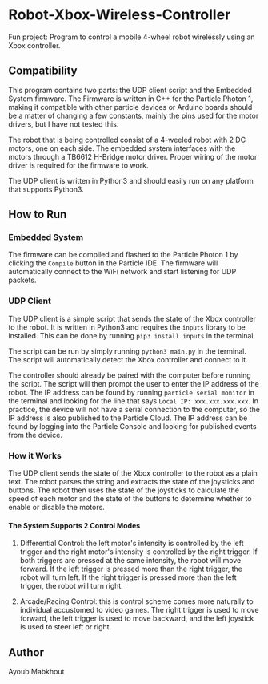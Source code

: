 # Robot-Xbox-Wireless-Controller
Fun project: Program to control a mobile 4-wheel robot wirelessly using an Xbox controller.

## Compatibility
This program contains two parts: the UDP client script and the Embedded System firmware.
The Firmware is written in C++ for the Particle Photon 1, making it compatible with other particle devices or Arduino boards should be a matter of changing a few constants, mainly the pins used for the motor drivers, but I have not tested this.

The robot that is being controlled consist of a 4-weeled robot with 2 DC motors, one on each side. The embedded system interfaces with the motors through a TB6612 H-Bridge motor driver. Proper wiring of the motor driver is required for the firmware to work.

The UDP client is written in Python3 and should easily run on any platform that supports Python3.

## How to Run
### Embedded System
The firmware can be compiled and flashed to the Particle Photon 1 by clicking the `Compile` button in the Particle IDE. The firmware will automatically connect to the WiFi network and start listening for UDP packets.

### UDP Client
The UDP client is a simple script that sends the state of the Xbox controller to the robot. It is written in Python3 and requires the `inputs` library to be installed. This can be done by running `pip3 install inputs` in the terminal.

The script can be run by simply running `python3 main.py` in the terminal. The script will automatically detect the Xbox controller and connect to it.

The controller should already be paired with the computer before running the script. The script will then prompt the user to enter the IP address of the robot. The IP address can be found by running `particle serial monitor` in the terminal and looking for the line that says `Local IP: xxx.xxx.xxx.xxx`.
In practice, the device will not have a serial connection to the computer, so the IP address is also published to the Particle Cloud. The IP address can be found by logging into the Particle Console and looking for published events from the device.

### How it Works
The UDP client sends the state of the Xbox controller to the robot as a plain text. The robot parses the string and extracts the state of the joysticks and buttons. The robot then uses the state of the joysticks to calculate the speed of each motor and the state of the buttons to determine whether to enable or disable the motors.

#### The System Supports 2 Control Modes
1. Differential Control: the left motor's intensity is controlled by the left trigger and the right motor's intensity is controlled by the right trigger. If both triggers are pressed at the same intensity, the robot will move forward. If the left trigger is pressed more than the right trigger, the robot will turn left. If the right trigger is pressed more than the left trigger, the robot will turn right.

2. Arcade/Racing Control: this is control scheme comes more naturally to individual accustomed to video games. The right trigger is used to move forward, the left trigger is used to move backward, and the left joystick is used to steer left or right.

## Author
Ayoub Mabkhout